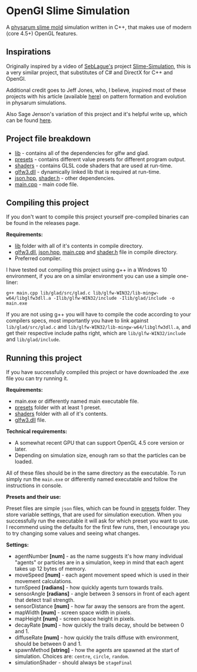 # OpenGl Slime Simulation
A [physarum slime mold](https://en.wikipedia.org/wiki/Physarum_polycephalum) simulation written in C++, that makes use of modern (core 4.5+) OpenGL features.

## Inspirations
Originally inspired by a video of [SebLague's](https://github.com/SebLague) project [Slime-Simulation](https://github.com/SebLague/Slime-Simulation), this is a very similar project, that substitutes of C# and DirectX for C++ and OpenGl.

Additional credit goes to Jeff Jones, who, I believe, inspired most of these projects with his article (available [here](https://uwe-repository.worktribe.com/output/980579)) on pattern formation and evolution in physarum simulations.

Also Sage Jenson's variation of this project and it's helpful write up, which can be found [here](https://sagejenson.com/physarum).

## Project file breakdown
- [lib](lib) - contains all of the dependencies for glfw and glad.
- [presets](presets) - contains different value presets for different program output.
- [shaders](shaders) - contains GLSL code shaders that are used at run-time.
- [glfw3.dll](glfw3.dll) - dynamically linked lib that is required at run-time.
- [json.hpp](json.hpp), [shader.h](shader.h) - other dependencies.
- [main.cpp](main.cpp) - main code file.

## Compiling this project
If you don't want to compile this project yourself pre-compiled binaries can be found in the releases page.

**Requirements:**
- [lib](lib) folder with all of it's contents in compile directory.
- [glfw3.dll](glfw3.dll), [json.hpp](json.hpp), [main.cpp](main.cpp) and [shader.h](shader.h) file in compile directory.
- Preferred compiler.

I have tested out compiling this project using g++ in a Windows 10 environment, if you are on a similar environment you can use a simple one-liner:
```
g++ main.cpp lib/glad/src/glad.c lib/glfw-WIN32/lib-mingw-w64/libglfw3dll.a -Ilib/glfw-WIN32/include -Ilib/glad/include -o main.exe
```

If you are not using g++ you will have to compile the code according to your compilers specs, most importantly you have to link against ```lib/glad/src/glad.c``` and ```lib/glfw-WIN32/lib-mingw-w64/libglfw3dll.a```, and get their respective include paths right, which are ```lib/glfw-WIN32/include``` and ```lib/glad/include```.

## Running this project

If you have successfully compiled this project or have downloaded the .exe file you can try running it.

**Requirements:**
- main.exe or differently named main executable file.
- [presets](presets) folder with at least 1 preset.
- [shaders](shaders) folder with all of it's contents.
- [glfw3.dll](glfw3.dll) file.

**Technical requirements:**
- A somewhat recent GPU that can support OpenGL 4.5 core version or later.
- Depending on simulation size, enough ram so that the particles can be loaded.

All of these files should be in the same directory as the executable. To run simply run the ```main.exe``` or differently named executable and follow the instructions in console.

**Presets and their use:**

Preset files are simple ```json``` files, which can be found in [presets](presets) folder. They store variable settings, that are used for simulation execution. When you successfully run the executable it will ask for which preset you want to use. I recommend using the defaults for the first few runs, then, I encourage you to try changing some values and seeing what changes.

**Settings:**
- agentNumber **[num]** - as the name suggests it's how many individual "agents" or particles are in a simulation, keep in mind that each agent takes up 12 bytes of memory.
- moveSpeed **[num]** - each agent movement speed which is used in their movement calculations.
- turnSpeed **[radians]** - how quickly agents turn towards trails.
- sensorAngle **[radians]** - angle between 3 sensors in front of each agent that detect trail strength.
- sensorDistance **[num]** - how far away the sensors are from the agent.
- mapWidth **[num]** - screen space width in pixels.
- mapHeight **[num]** - screen space height in pixels.
- decayRate **[num]** - how quickly the trails decay, should be between 0 and 1.
- diffuseRate **[num]** - how quickly the trails diffuse with environment, should be between 0 and 1.
- spawnMethod **[string]** - how the agents are spawned at the start of simulation. Choices are: ```centre```, ```circle```, ```random```.
- simulationShader - should always be ```stageFinal```